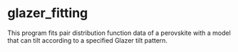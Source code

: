 # glazer_fitting
This program fits pair distribution function data of a perovskite with a model that can tilt according to a specified Glazer tilt pattern.

